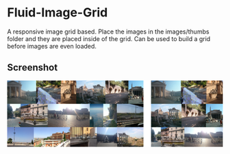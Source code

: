 Fluid-Image-Grid
================
A responsive image grid based. Place the images in the images/thumbs folder and they are placed inside of the grid.
Can be used to build a grid before images are even loaded.

## Screenshot
![Sceeenshot](example.png?raw=true)